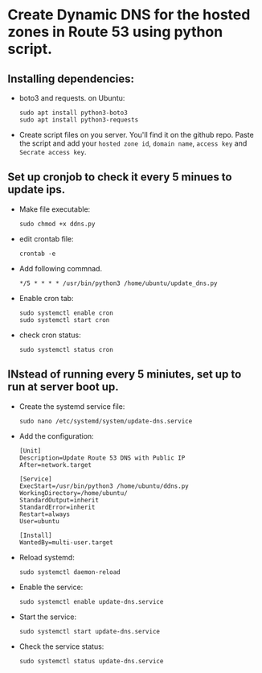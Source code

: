 # Create Dynamic DNS for the hosted zones in Route 53 using python script.
## Installing dependencies:
- boto3 and requests.
  on Ubuntu:
  ```
  sudo apt install python3-boto3
  sudo apt install python3-requests
  ```
- Create script files on you server. You'll find it on the github repo. Paste the script and add your `hosted zone id`, `domain name`, `access key` and `Secrate access key`.
## Set up cronjob to check it every 5 minues to update ips.
- Make file executable:
  ```
  sudo chmod +x ddns.py
  ```
- edit crontab file:
  ```
  crontab -e
  ```
- Add following commnad.
  ```
  */5 * * * * /usr/bin/python3 /home/ubuntu/update_dns.py
  ```
- Enable cron tab:
  ```
  sudo systemctl enable cron
  sudo systemctl start cron
  ```
- check cron status:
  ```
  sudo systemctl status cron
  ```
## INstead of running every 5 miniutes, set up to run at server boot up.
- Create the systemd service file:
  ```
  sudo nano /etc/systemd/system/update-dns.service
  ```
- Add the configuration:
  ```
  [Unit]
  Description=Update Route 53 DNS with Public IP
  After=network.target
  
  [Service]
  ExecStart=/usr/bin/python3 /home/ubuntu/ddns.py
  WorkingDirectory=/home/ubuntu/
  StandardOutput=inherit
  StandardError=inherit
  Restart=always
  User=ubuntu
  
  [Install]
  WantedBy=multi-user.target
  ```
- Reload systemd:
  ```
  sudo systemctl daemon-reload
  ```
- Enable the service:
  ```
  sudo systemctl enable update-dns.service
  ```
- Start the service:
  ```
  sudo systemctl start update-dns.service
  ```
- Check the service status:
  ```
  sudo systemctl status update-dns.service
  ```
